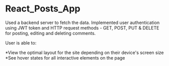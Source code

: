 # React_Posts_App

Used a backend server to fetch the data. Implemented user authentication using JWT token and HTTP request methods - GET, POST, PUT & DELETE for posting, editing and deleting comments.

User is able to:


*View the optimal layout for the site depending on their device's screen size
*See hover states for all interactive elements on the page
